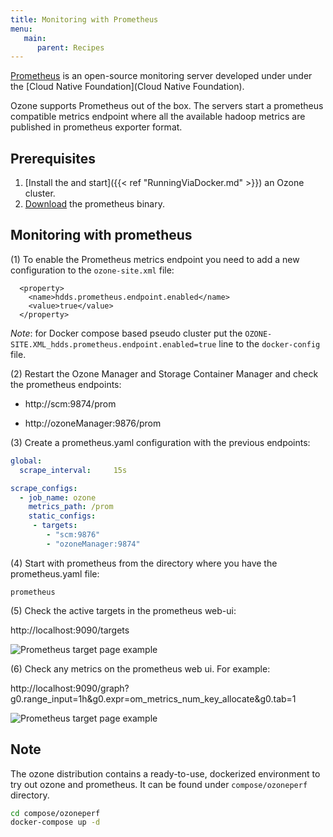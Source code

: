 ```yaml
---
title: Monitoring with Prometheus
menu:
   main:
      parent: Recipes
---
```

<!---
  Licensed to the Apache Software Foundation (ASF) under one or more
  contributor license agreements.  See the NOTICE file distributed with
  this work for additional information regarding copyright ownership.
  The ASF licenses this file to You under the Apache License, Version 2.0
  (the "License"); you may not use this file except in compliance with
  the License.  You may obtain a copy of the License at

      http://www.apache.org/licenses/LICENSE-2.0

  Unless required by applicable law or agreed to in writing, software
  distributed under the License is distributed on an "AS IS" BASIS,
  WITHOUT WARRANTIES OR CONDITIONS OF ANY KIND, either express or implied.
  See the License for the specific language governing permissions and
  limitations under the License.
-->

[Prometheus](https://prometheus.io/) is an open-source monitoring server developed under under the [Cloud Native Foundation](Cloud Native Foundation).

Ozone supports Prometheus out of the box. The servers start a prometheus 
compatible metrics endpoint where all the available hadoop metrics are published in prometheus exporter format.

## Prerequisites

 1. [Install the and start]({{< ref "RunningViaDocker.md" >}}) an Ozone cluster.
 2. [Download](https://prometheus.io/download/#prometheus) the prometheus binary.

## Monitoring with prometheus

(1) To enable the Prometheus metrics endpoint you need to add a new configuration to the `ozone-site.xml` file:

```
  <property>
    <name>hdds.prometheus.endpoint.enabled</name>
    <value>true</value>
  </property>
```

_Note_: for Docker compose based pseudo cluster put the `OZONE-SITE.XML_hdds.prometheus.endpoint.enabled=true` line to the `docker-config` file.

(2) Restart the Ozone Manager and Storage Container Manager and check the prometheus endpoints:

 * http://scm:9874/prom

 * http://ozoneManager:9876/prom

(3) Create a prometheus.yaml configuration with the previous endpoints:

```yaml
global:
  scrape_interval:     15s

scrape_configs:
  - job_name: ozone
    metrics_path: /prom
    static_configs:
     - targets:
        - "scm:9876"
        - "ozoneManager:9874"
```

(4) Start with prometheus from the directory where you have the prometheus.yaml file:

```
prometheus
```

(5) Check the active targets in the prometheus web-ui:

http://localhost:9090/targets

![Prometheus target page example](../../prometheus.png)


(6) Check any metrics on the prometheus web ui. For example:

http://localhost:9090/graph?g0.range_input=1h&g0.expr=om_metrics_num_key_allocate&g0.tab=1

![Prometheus target page example](../../prometheus-key-allocate.png)

## Note

The ozone distribution contains a ready-to-use, dockerized environment to try out ozone and prometheus. It can be found under `compose/ozoneperf` directory.

```bash
cd compose/ozoneperf
docker-compose up -d
```